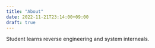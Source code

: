 ```yaml
---
title: "About"
date: 2022-11-21T23:14:00+09:00
draft: true
---
```


Student learns reverse engineering and system interneals.

